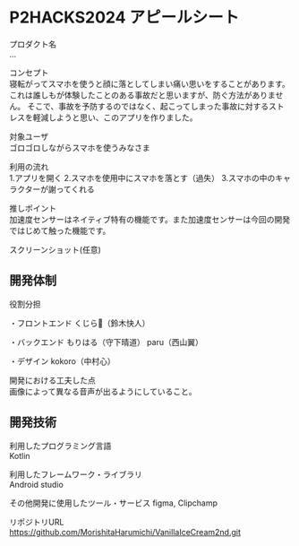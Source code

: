 
# P2HACKS2024 アピールシート 


プロダクト名  
... 

コンセプト  
寝転がってスマホを使うと顔に落としてしまい痛い思いをすることがあります。これは誰しもが体験したことのある事故だと思いますが、防ぐ方法がありません。
そこで、事故を予防するのではなく、起こってしまった事故に対するストレスを軽減しようと思い、このアプリを作りました。

対象ユーザ  
ゴロゴロしながらスマホを使うみなさま

利用の流れ  
1.アプリを開く
2.スマホを使用中にスマホを落とす（過失）
3.スマホの中のキャラクターが謝ってくれる

推しポイント  
加速度センサーはネイティブ特有の機能です。また加速度センサーは今回の開発ではじめて触った機能です。  

スクリーンショット(任意)  

## 開発体制  

役割分担  

・フロントエンド
くじら🐋（鈴木快人）

・バックエンド
	もりはる（守下晴道）
paru（西山翼）

・デザイン
	kokoro（中村心）

開発における工夫した点  
画像によって異なる音声が出るようにしていること。

## 開発技術 

利用したプログラミング言語  
Kotlin

利用したフレームワーク・ライブラリ  
Android studio

その他開発に使用したツール・サービス
figma, Clipchamp

リポジトリURL
https://github.com/MorishitaHarumichi/VanillaIceCream2nd.git
